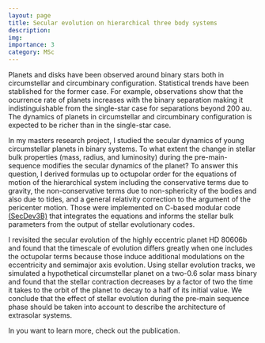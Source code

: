 ```yaml
---
layout: page
title: Secular evolution on hierarchical three body systems
description:
img:
importance: 3
category: MSc
---
```


Planets and disks have been
observed around binary stars both in circumstellar and
circumbinary configuration. Statistical trends
  have been stablished for the former case. For example, observations show that the
  ocurrence rate of planets increases with the binary separation
  making it indistinguishable from the single-star case for separations beyond 200 au.
  The dynamics of planets in circumstellar and circumbinary configuration is expected
  to be richer than in the single-star case.   

In my masters research project, I studied the secular dynamics of young circumstellar
planets in binary systems. To what extent the change in stellar bulk properties (mass, radius, and luminosity)
during the pre-main-sequence modifies the secular dynamics of the planet? To answer this question,
I derived formulas up to octupolar order for the equations of motion of the
hierarchical system including the conservative
terms due to gravity, the non-conservative
terms due to non-sphericity of the bodies and also
due to tides, and a general relativity
correction to the argument of the pericenter motion. Those were implemented on C-based modular code [(SecDev3B)](https://github.com/bayronportilla/SecDev3B)
that integrates the equations and informs the stellar bulk parameters
from the output of stellar evolutionary codes.  

I revisited the secular evolution of the highly eccentric planet
HD 80606b and found that the timescale of evolution differs greatly when one includes the
octupolar terms because those induce additional modulations on
the eccentricity and semimajor axis evolution. Using stellar evolution tracks, we simulated
a hypothetical circumstellar planet on a two-0.6 solar mass binary
and found that the stellar contraction decreases by a factor of two the time it takes to
the orbit of the planet to decay to a half of its initial value. We conclude that
the effect of stellar evolution during the pre-main sequence
phase should be taken into account to describe the architecture of extrasolar systems.    

In you want to learn more, check out the publication.
